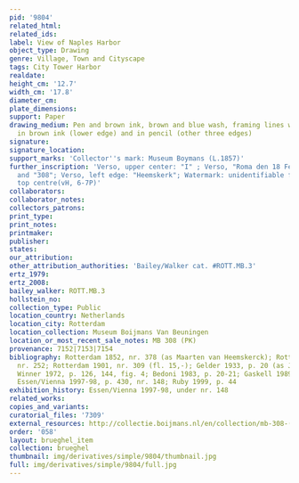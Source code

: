 ```yaml
---
pid: '9804'
related_html: 
related_ids: 
label: View of Naples Harbor
object_type: Drawing
genre: Village, Town and Cityscape
tags: City Tower Harbor
realdate: 
height_cm: '12.7'
width_cm: '17.8'
diameter_cm: 
plate_dimensions: 
support: Paper
drawing_medium: Pen and brown ink, brown and blue wash, framing lines with the pen
  in brown ink (lower edge) and in pencil (other three edges)
signature: 
signature_location: 
support_marks: 'Collector''s mark: Museum Boymans (L.1857)'
further_inscription: 'Verso, upper center: "I" ; Verso, "Roma den 18 February 1591"
  and "308"; Verso, left edge: "Heemskerk"; Watermark: unidentifiable fragment at
  top centre(vH, 6-7P)'
collaborators: 
collaborator_notes: 
collectors_patrons: 
print_type: 
print_notes: 
printmaker: 
publisher: 
states: 
our_attribution: 
other_attribution_authorities: 'Bailey/Walker cat. #ROTT.MB.3'
ertz_1979: 
ertz_2008: 
bailey_walker: ROTT.MB.3
hollstein_no: 
collection_type: Public
location_country: Netherlands
location_city: Rotterdam
location_collection: Museum Boijmans Van Beuningen
location_or_most_recent_sale_notes: MB 308 (PK)
provenance: 7152|7153|7154
bibliography: Rotterdam 1852, nr. 378 (as Maarten van Heemskerck); Rotterdam 1869,
  nr. 252; Rotterdam 1901, nr. 309 (fl. 15,-); Gelder 1933, p. 20 (as Jan Brueghel);
  Winner 1972, p. 126, 144, fig. 4; Bedoni 1983, p. 20-21; Gaskell 1989, p. 472-473;
  Essen/Vienna 1997-98, p. 430, nr. 148; Ruby 1999, p. 44
exhibition_history: Essen/Vienna 1997-98, under nr. 148
related_works: 
copies_and_variants: 
curatorial_files: '7309'
external_resources: http://collectie.boijmans.nl/en/collection/mb-308-(pk)
order: '058'
layout: brueghel_item
collection: brueghel
thumbnail: img/derivatives/simple/9804/thumbnail.jpg
full: img/derivatives/simple/9804/full.jpg
---
```

